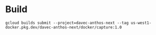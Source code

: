 # Build

    gcloud builds submit --project=davec-anthos-next --tag us-west1-docker.pkg.dev/davec-anthos-next/docker/capture:1.0  